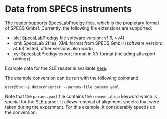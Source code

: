 # Data from SPECS instruments

The reader supports [SpecsLabProdigy](https://www.specs-group.com/nc/specs/products/detail/prodigy/) files, which is the propietary format of SPECS GmbH. Currently, the following file extensions are supported:

- .sle: [SpecsLabProdigy](https://www.specs-group.com/nc/specs/products/detail/prodigy/) file software version: v1.6, >v4)
- .xml: SpecsLab 2files, XML format from SPECS GmbH (software version: v4.63 tested, other versions also work)
- .xy: SpecsLabProdigy export format in XY format (including all export settings)

<!-- How is this data structured --> 

Example data for the SLE reader is available [here](https://github.com/FAIRmat-NFDI/pynxtools-xps/tree/main/examples/specs).

The example conversion can be run with the following command.
```console
user@box:~$ dataconverter --params-file params.yaml
```

Note that the `params.yaml` file contains the `remove_align` keyword which is special for the SLE parser. It allows removal of alignment spectra that were taken during the experiment. For this example, it considerably speeds up the conversion.
